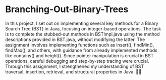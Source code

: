 # Branching-Out-Binary-Trees
In this project, I set out on implementing several key methods for a Binary Search Tree (BST) in Java, focusing on integer-based operations. The task is to complete the stubbed-out methods in BSTImpl.java using the method descriptions provided in BST.java, without modifying the latter. The assignment involves implementing functions such as insert(), findMin(), findMax(), and others, with guidance from already implemented methods like contains() and height(). Since pointer manipulation is crucial in BST operations, careful debugging and step-by-step tracing were crucial. Through this assignment, I strengthened my understanding of BST traversal, insertion, retrieval, and structural properties in Java. 🌳✨
